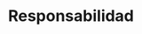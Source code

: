 ---
title: 'Responsabilidad'
description: 'Asumimos cada proyecto con ética y profesionalismo.'
image: '/icons/responsabilidad.svg'
---